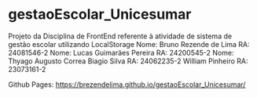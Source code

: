 # gestaoEscolar_Unicesumar
Projeto da Disciplina de FrontEnd referente à atividade de sistema de gestão escolar utilizando LocalStorage
Nome: Bruno Rezende de Lima
RA: 24081546-2
Nome: Lucas Guimarães Pereira
RA: 24200545-2
Nome: Thyago Augusto Correa Biagio Silva 
RA: 24062235-2
William Pinheiro 
RA: 23073161-2

Github Pages: https://brezendelima.github.io/gestaoEscolar_Unicesumar/
